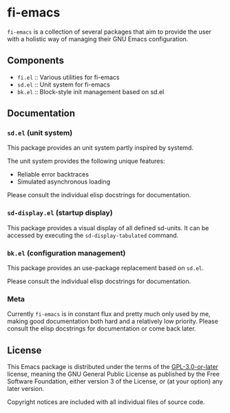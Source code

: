 # fi-emacs

`fi-emacs` is a collection of several packages that aim to provide the user with a holistic way of managing their GNU Emacs configuration.

## Components

+ `fi.el` :: Various utilities for fi-emacs
+ `sd.el` :: Unit system for fi-emacs
+ `bk.el` :: Block-style init management based on sd.el

## Documentation

### `sd.el` (unit system)

This package provides an unit system partly inspired by systemd.

The unit system provides the following unique features:

+ Reliable error backtraces
+ Simulated asynchronous loading

Please consult the individual elisp docstrings for documentation.

### `sd-display.el` (startup display)

This package provides a visual display of all defined sd-units.
It can be accessed by executing the `sd-display-tabulated` command.

### `bk.el` (configuration management)

This package provides an use-package replacement based on `sd.el`.

Please consult the individual elisp docstrings for documentation.

### Meta

Currently `fi-emacs` is in constant flux and pretty much only used by me, making good documentation both hard and a relatively low priority.
Please consult the elisp docstrings for documentation or come back later.

## License

This Emacs package is distributed under the terms of the [GPL-3.0-or-later](LICENSE) license, meaning the GNU General Public License as published by the Free Software Foundation, either version 3 of the License, or (at your option) any later version.

Copyright notices are included with all individual files of source code.
